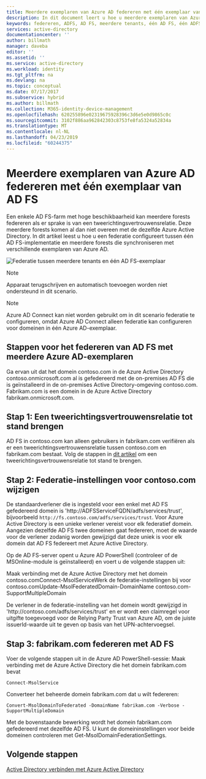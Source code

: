 ```yaml
---
title: Meerdere exemplaren van Azure AD federeren met één exemplaar van AD FS | Microsoft Docs
description: In dit document leert u hoe u meerdere exemplaren van Azure AD federeert met één exemplaar van AD FS.
keywords: federeren, ADFS, AD FS, meerdere tenants, één AD FS, één ADFS, federatie met meerdere tenants, adfs met meerdere forests, aad connect, federatie, federatie tussen tenants
services: active-directory
documentationcenter: ''
author: billmath
manager: daveba
editor: ''
ms.assetid: ''
ms.service: active-directory
ms.workload: identity
ms.tgt_pltfrm: na
ms.devlang: na
ms.topic: conceptual
ms.date: 07/17/2017
ms.subservice: hybrid
ms.author: billmath
ms.collection: M365-identity-device-management
ms.openlocfilehash: 620255896e02319675928396c3d6e5e0d9865c0c
ms.sourcegitcommit: 3102f886aa962842303c8753fe8fa5324a52834a
ms.translationtype: MT
ms.contentlocale: nl-NL
ms.lasthandoff: 04/23/2019
ms.locfileid: "60244375"
---
```

# <a name="federate-multiple-instances-of-azure-ad-with-single-instance-of-ad-fs"></a>Meerdere exemplaren van Azure AD federeren met één exemplaar van AD FS

Een enkele AD FS-farm met hoge beschikbaarheid kan meerdere forests federeren als er sprake is van een tweerichtingsvertrouwensrelatie. Deze meerdere forests komen al dan niet overeen met de dezelfde Azure Active Directory. In dit artikel leest u hoe u een federatie configureert tussen één AD FS-implementatie en meerdere forests die synchroniseren met verschillende exemplaren van Azure AD.

![Federatie tussen meerdere tenants en één AD FS-exemplaar](./media/how-to-connect-fed-single-adfs-multitenant-federation/concept.png)
 
> [!NOTE]
> Apparaat terugschrijven en automatisch toevoegen worden niet ondersteund in dit scenario.

> [!NOTE]
> Azure AD Connect kan niet worden gebruikt om in dit scenario federatie te configureren, omdat Azure AD Connect alleen federatie kan configureren voor domeinen in één Azure AD-exemplaar.

## <a name="steps-for-federating-ad-fs-with-multiple-azure-ad"></a>Stappen voor het federeren van AD FS met meerdere Azure AD-exemplaren

Ga ervan uit dat het domein contoso.com in de Azure Active Directory contoso.onmicrosoft.com al is gefedereerd met de on-premises AD FS die is geïnstalleerd in de on-premises Active Directory-omgeving contoso.com. Fabrikam.com is een domein in de Azure Active Directory fabrikam.onmicrosoft.com.

## <a name="step-1-establish-a-two-way-trust"></a>Stap 1: Een tweerichtingsvertrouwensrelatie tot stand brengen
 
AD FS in contoso.com kan alleen gebruikers in fabrikam.com verifiëren als er een tweerichtingsvertrouwensrelatie tussen contoso.com en fabrikam.com bestaat. Volg de stappen in [dit artikel](https://technet.microsoft.com/library/cc816590.aspx) om een tweerichtingsvertrouwensrelatie tot stand te brengen.
 
## <a name="step-2-modify-contosocom-federation-settings"></a>Stap 2: Federatie-instellingen voor contoso.com wijzigen 
 
De standaardverlener die is ingesteld voor een enkel met AD FS gefedereerd domein is 'http\://ADFSServiceFQDN/adfs/services/trust', bijvoorbeeld `http://fs.contoso.com/adfs/services/trust`. Voor Azure Active Directory is een unieke verlener vereist voor elk federatief domein. Aangezien dezelfde AD FS twee domeinen gaat federeren, moet de waarde voor de verlener zodanig worden gewijzigd dat deze uniek is voor elk domein dat AD FS federeert met Azure Active Directory. 
 
Op de AD FS-server opent u Azure AD PowerShell (controleer of de MSOnline-module is geïnstalleerd) en voert u de volgende stappen uit:
 
Maak verbinding met de Azure Active Directory met het domein contoso.comConnect-MsolServiceWerk de federatie-instellingen bij voor contoso.comUpdate-MsolFederatedDomain-DomainName contoso.com-SupportMultipleDomain
 
De verlener in de federatie-instelling van het domein wordt gewijzigd in 'http\://contoso.com/adfs/services/trust' en er wordt een claimregel voor uitgifte toegevoegd voor de Relying Party Trust van Azure AD, om de juiste issuerId-waarde uit te geven op basis van het UPN-achtervoegsel.
 
## <a name="step-3-federate-fabrikamcom-with-ad-fs"></a>Stap 3: fabrikam.com federeren met AD FS
 
Voer de volgende stappen uit in de Azure AD PowerShell-sessie: Maak verbinding met de Azure Active Directory die het domein fabrikam.com bevat

    Connect-MsolService
Converteer het beheerde domein fabrikam.com dat u wilt federeren:

    Convert-MsolDomainToFederated -DomainName fabrikam.com -Verbose -SupportMultipleDomain
 
Met de bovenstaande bewerking wordt het domein fabrikam.com gefedereerd met dezelfde AD FS. U kunt de domeininstellingen voor beide domeinen controleren met Get-MsolDomainFederationSettings.

## <a name="next-steps"></a>Volgende stappen
[Active Directory verbinden met Azure Active Directory](whatis-hybrid-identity.md)
